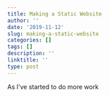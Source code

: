 ```yaml
---
title: Making a Static Website
author: ''
date: '2019-11-12'
slug: making-a-static-website
categories: []
tags: []
description: ''
linktitle: ''
type: post
---
```


As I've started to do more work 